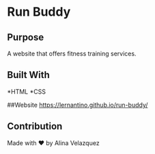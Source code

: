# Run Buddy

## Purpose
A website that offers fitness training services.


## Built With
*HTML
*CSS


##Website
https://lernantino.github.io/run-buddy/


## Contribution
Made with ❤️ by Alina Velazquez
